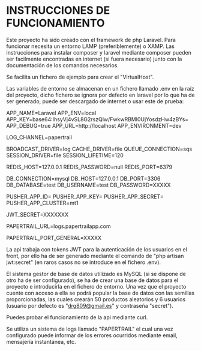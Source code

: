 # INSTRUCCIONES DE FUNCIONAMIENTO

Este proyecto ha sido creado con el framework de php Laravel. Para funcionar necesita un entorno LAMP (preferiblemente) o XAMP. Las instrucciones para instalar composer y laravel mediante composer pueden ser facilmente encontradas en internet (si fuera necesario) junto con la documentación de los comandos necesarios.

Se facilita un fichero de ejemplo para crear el "VirtualHost".

Las variables de entorno se almacenan en un fichero llamado .env en la raíz del proyecto, dicho fichero se ignora por defecto en laravel por lo que ha de ser generado, puede ser descargado de internet o usar este de prueba:

APP_NAME=Laravel
APP_ENV=local
APP_KEY=base64:IhsyVj4vSL8G2rszQlw/FwkwRBMl0UjYosdzHw4zBYs=
APP_DEBUG=true
APP_URL=http://localhost
APP_ENVIRONMENT=dev

LOG_CHANNEL=papertrail

BROADCAST_DRIVER=log
CACHE_DRIVER=file
QUEUE_CONNECTION=sqs
SESSION_DRIVER=file
SESSION_LIFETIME=120

REDIS_HOST=127.0.0.1
REDIS_PASSWORD=null
REDIS_PORT=6379

DB_CONNECTION=mysql
DB_HOST=127.0.0.1
DB_PORT=3306
DB_DATABASE=test
DB_USERNAME=test
DB_PASSWORD=XXXXX

PUSHER_APP_ID=
PUSHER_APP_KEY=
PUSHER_APP_SECRET=
PUSHER_APP_CLUSTER=mt1

JWT_SECRET=XXXXXXX

PAPERTRAIL_URL=logs.papertrailapp.com

PAPERTRAIL_PORT_GENERAL=XXXXX

La api trabaja con tokens JWT para la autenticación de los usuarios en el front, por ello ha de ser generado mediante el comando de "php artisan jwt:secret" (en raros casos no se introduce en el fichero .env).

El sistema gestor de base de datos utilizado es MySQL (si se dispone de otro ha de ser configurado), se ha de crear una base de datos para el proyecto e introducirla en el fichero de entorno. Una vez que el proyecto cuente con acceso a ella se podrá popular la base de datos con las semillas proporcionadas, las cuales crearán 50 productos aleatorios y 6 usuarios (usuario por defecto es "drg809@gmail.es" y contraseña "secret").

Puedes probar el funcionamiento de la api mediante curl.

Se utiliza un sistema de logs llamado "PAPERTRAIL" el cual una vez configurado puede informar de los errores ocurridos mediante email, mensajería instantánea, etc.